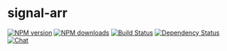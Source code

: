 # signal-arr

[![NPM version](http://img.shields.io/npm/v/signal-arr.svg?style=flat-square)](http://npmjs.org/signal-arr)
[![NPM downloads](http://img.shields.io/npm/dm/signal-arr.svg?style=flat-square)](http://npmjs.org/signal-arr)
[![Build Status](http://img.shields.io/travis/RoviSys/signal-arr/master.svg?style=flat-square)](https://travis-ci.org/RoviSys/signal-arr)
[![Dependency Status](http://img.shields.io/david/dev/RoviSys/signal-arr.svg?style=flat-square)](https://david-dm.org/RoviSys/signal-arr#info=devDependencies)
[![Chat](http://img.shields.io/badge/chat_room-%23signal--arr-blue.svg?style=flat-square)](https://gitter.im/RoviSys/signal-arr)